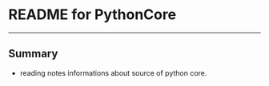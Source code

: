 # **README for PythonCore**
***

## **Summary**
  * reading notes informations about source of python core.
